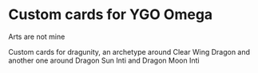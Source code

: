 # Custom cards for YGO Omega
Arts are not mine

Custom cards for dragunity, an archetype around Clear Wing Dragon and another one around Dragon Sun Inti and Dragon Moon Inti
